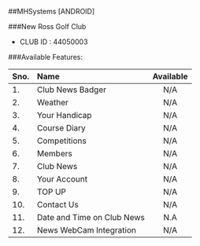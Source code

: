 ##MHSystems [ANDROID]

###New Ross Golf Club
- CLUB ID : 44050003

###Available Features:

| Sno. | Name              | Available      |
| ---- |:----------------  | :------------: |
| 1.   | Club News Badger  | N/A            |
| 2.   | Weather           | N/A            |
| 3.   | Your Handicap     | N/A            |
| 4.   | Course Diary      | N/A            |
| 5.   | Competitions      | N/A            |
| 6.   | Members           | N/A            |
| 7.   | Club News         | N/A            |
| 8.   | Your Account      | N/A            |
| 9.   | TOP UP            | N/A            |
| 10.  | Contact Us        | N/A            |
| 11.  | Date and Time on Club News | N.A   |
| 12.  | News WebCam Integration | N/A      |
